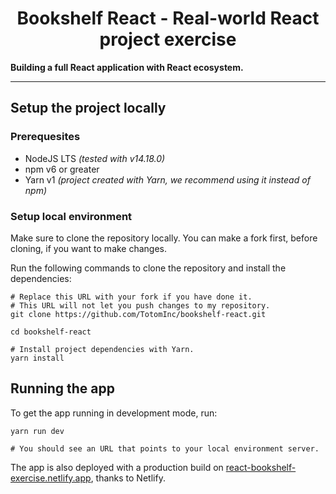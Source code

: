 <div>
  <h1 align="center">Bookshelf React - Real-world React project exercise</h1>

  <strong>
    Building a full React application with React ecosystem.
  </strong>
</div>

<hr />

## Setup the project locally

### Prerequesites

- NodeJS LTS _(tested with v14.18.0)_
- npm v6 or greater
- Yarn v1 _(project created with Yarn, we recommend using it instead of npm)_

### Setup local environment

Make sure to clone the repository locally. You can make a fork first, before cloning, if you want to make changes.

Run the following commands to clone the repository and install the dependencies:

```shell
# Replace this URL with your fork if you have done it.
# This URL will not let you push changes to my repository.
git clone https://github.com/TotomInc/bookshelf-react.git

cd bookshelf-react

# Install project dependencies with Yarn.
yarn install
```

## Running the app

To get the app running in development mode, run:

```shell
yarn run dev

# You should see an URL that points to your local environment server.
```

The app is also deployed with a production build on [react-bookshelf-exercise.netlify.app](https://react-bookshelf-exercise.netlify.app/), thanks to Netlify.
